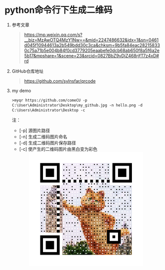 # python命令行下生成二维码

1. 参考文章

   > https://mp.weixin.qq.com/s?__biz=MzAwOTQ4MzY1Nw==&mid=2247486632&idx=1&sn=0461d045f10944613a2b549bdd30c3ca&chksm=9b5fa84eac282158330c75a71b5e004b84f0cd3779205eaabefe0dcb68ab650f8a5f6a2e5b17&mpshare=1&scene=23&srcid=0827BbZ9vDjZ468rjfT7z4xD#rd

2. GitHub仓库地址

   > https://github.com/sylnsfar/qrcode

3. my demo

   ```shell
   >myqr https://github.com/comeCU -p C:\User\Administrator\Desktop\my_github.jpg -n hello.png -d C:\Users\Administrator\Desktop -c
   ```

   注：

   - [-p]  源图片路径
   - [-n]  生成二维码图片命名
   - [-d]  生成二维码图片保存路径
   - [-c]  使产生的二维码图片由黑白变为彩色

   <div align="center"> <img src="https://github.com/comeCU/coding-python/blob/master/funnyPython/hello.png"/> </div>